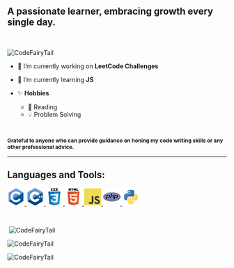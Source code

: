 ## A passionate learner, embracing growth every single day.

<br>

          
<p align="left"> <img src="https://komarev.com/ghpvc/?username=CodeFairyTail&label=Profile%20views&color=0e75b6&style=flat" alt="CodeFairyTail" /> </p>

- 🔭 I’m currently working on **LeetCode Challenges**


- 🌱 I’m currently learning **JS**

- ✨ **Hobbies**
 
  - 📖 Reading
  - 💡 Problem Solving
 
 <br>
<p style="font-size:12px"><b>Grateful to anyone who can provide guidance on honing my code writing skills or any other professional advice.</b></p>
 <hr style=" width:90% height:2px align-align:center">


## Languages and Tools:
<p align="left"> <a href="https://www.w3schools.com/c/c_intro.php" target="_blank" rel="noreferrer"> <img src="https://raw.githubusercontent.com/devicons/devicon/master/icons/c/c-original.svg" alt="C" width="40" height="40"/> </a> <a href="https://www.w3schools.com/cpp/" target="_blank" rel="noreferrer"> <img src="https://raw.githubusercontent.com/devicons/devicon/master/icons/cplusplus/cplusplus-original.svg" alt="cplusplus" width="40" height="40"/> </a> <a href="https://www.w3schools.com/css/" target="_blank" rel="noreferrer"> <img src="https://raw.githubusercontent.com/devicons/devicon/master/icons/css3/css3-original-wordmark.svg" alt="css3" width="40" height="40"/> </a> <a href="https://www.w3.org/html/" target="_blank" rel="noreferrer"> <img src="https://raw.githubusercontent.com/devicons/devicon/master/icons/html5/html5-original-wordmark.svg" alt="html5" width="40" height="40"/> </a> <a href="https://developer.mozilla.org/en-US/docs/Web/JavaScript" target="_blank" rel="noreferrer"> <img src="https://raw.githubusercontent.com/devicons/devicon/master/icons/javascript/javascript-original.svg" alt="javascript" width="40" height="40"/> <a href="https://www.php.net/" target="_blank" rel="noreferrer"> <img src="https://raw.githubusercontent.com/devicons/devicon/master/icons/php/php-original.svg" alt="php" width="40" height="40"/> </a> <a href="https://www.python.org/" target="_blank" rel="noreferrer"> <img src="https://raw.githubusercontent.com/devicons/devicon/master/icons/python/python-original.svg" alt="python" width="40" height="40"/> </a> </p>

<br>

<p  style="width:100%">&nbsp;<img width="450px"src="https://github-readme-stats.vercel.app/api?username=CodeFairyTail&show_icons=true&locale=en" alt="CodeFairyTail" /></p>
<p style="width:100%" ><img width="450px"  src="https://github-readme-stats.vercel.app/api/top-langs?username=CodeFairyTail&show_icons=true&locale=en&layout=compact" alt="CodeFairyTail" /></p>



<p style="width:100%"  ><img width="450px" src="https://github-readme-streak-stats.herokuapp.com/?user=CodeFairyTail&" alt="CodeFairyTail" /></p>
